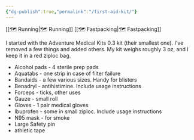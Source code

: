 ```yaml
---
{"dg-publish":true,"permalink":"/first-aid-kit/"}
---
```



[[🗺️ Running\|🗺️ Running]] [[🗺️ Fastpacking\|🗺️ Fastpacking]]

I started with the Adventure Medical Kits 0.3 kit (their smallest one). I've removed a few things and added others. My kit weighs roughly 3 oz, and I keep it in a red ziploc bag.

* Alcohol pads - 4 sterile prep pads
* Aquatabs - one strip in case of filter failure
* Bandaids - a few various sizes. Handy for blisters
* Benadryl - antihistimine. Include usage instructions
* Forceps - ticks, other uses
* Gauze - small roll
* Gloves - 1 pair medical gloves
* Ibuprofen - some in small ziploc. Include usage instructions
* N95 mask - for smoke
* Large Safety pin
* athletic tape